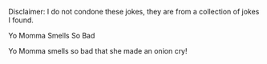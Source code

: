 Disclaimer: I do not condone these jokes, they are from a collection of jokes I found.

Yo Momma Smells So Bad

Yo Momma smells so bad that she made an onion cry!

